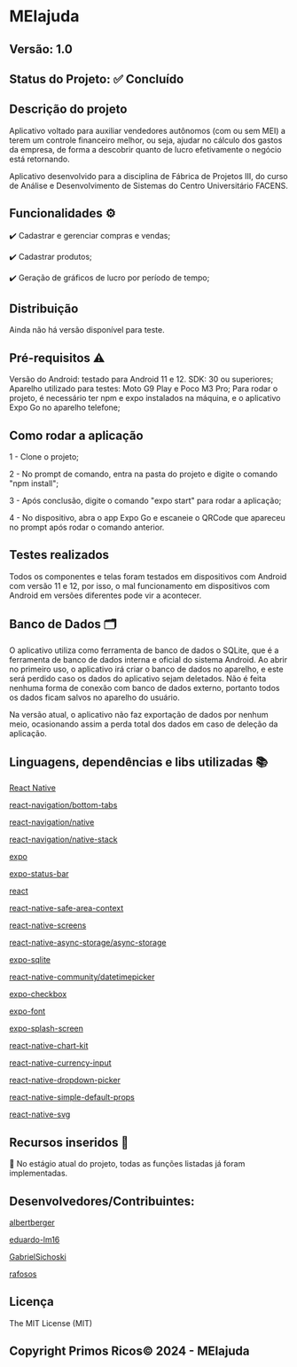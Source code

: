 # MEIajuda
## Versão: 1.0 
## Status do Projeto: ✅ Concluído

## Descrição do projeto
Aplicativo voltado para auxiliar vendedores autônomos (com ou sem MEI) a terem um controle financeiro melhor, ou seja, ajudar no cálculo dos gastos da empresa, de forma a descobrir quanto de lucro efetivamente o negócio está retornando.

Aplicativo desenvolvido para a disciplina de Fábrica de Projetos III, do curso de Análise e Desenvolvimento de Sistemas do Centro Universitário FACENS.

## Funcionalidades ⚙️
✔️ Cadastrar e gerenciar compras e vendas;

✔️ Cadastrar produtos;

✔️ Geração de gráficos de lucro por período de tempo;

## Distribuição
Ainda não há versão disponível para teste.

## Pré-requisitos ⚠️    
Versão do Android: testado para Android 11 e 12.
SDK: 30 ou superiores;
Aparelho utilizado para testes: Moto G9 Play e Poco M3 Pro;
Para rodar o projeto, é necessário ter npm e expo instalados na máquina, e o aplicativo Expo Go no aparelho telefone;

## Como rodar a aplicação 
1 - Clone o projeto;

2 - No prompt de comando, entra na pasta do projeto e digite o comando "npm install";

3 - Após conclusão, digite o comando "expo start" para rodar a aplicação;

4 - No dispositivo, abra o app Expo Go e escaneie o QRCode que apareceu no prompt após rodar o comando anterior.

## Testes realizados
Todos os componentes e telas foram testados em dispositivos com Android com versão 11 e 12, por isso, o mal funcionamento em dispositivos com Android em versões diferentes pode vir a acontecer.

## Banco de Dados 🗂️
O aplicativo utiliza como ferramenta de banco de dados o SQLite, que é a ferramenta de banco de dados interna e oficial do sistema Android. Ao abrir no primeiro uso, o aplicativo irá criar o banco de dados no aparelho, e este será perdido caso os dados do aplicativo sejam deletados. Não é feita nenhuma forma de conexão com banco de dados externo, portanto todos os dados ficam salvos no aparelho do usuário.

Na versão atual, o aplicativo não faz exportação de dados por nenhum meio, ocasionando assim a perda total dos dados em caso de deleção da aplicação.


## Linguagens, dependências e libs utilizadas 📚
[React Native](https://reactnative.dev/)

[react-navigation/bottom-tabs](https://reactnavigation.org/docs/bottom-tab-navigator/)

[react-navigation/native](https://reactnavigation.org/)

[react-navigation/native-stack](https://reactnavigation.org/docs/native-stack-navigator/)

[expo](https://expo.dev/)

[expo-status-bar](https://docs.expo.dev/versions/latest/sdk/status-bar/)

[react](https://react.dev/)

[react-native-safe-area-context](https://github.com/th3rdwave/react-native-safe-area-context#readme)

[react-native-screens](https://github.com/software-mansion/react-native-screens#readme)

[react-native-async-storage/async-storage](https://github.com/react-native-async-storage/async-storage)

[expo-sqlite](https://docs.expo.dev/versions/latest/sdk/sqlite/)

[react-native-community/datetimepicker](https://github.com/react-native-datetimepicker/datetimepicker#readme)

[expo-checkbox](https://docs.expo.dev/versions/latest/sdk/checkbox/)

[expo-font](https://docs.expo.dev/versions/latest/sdk/font/)

[expo-splash-screen](https://docs.expo.dev/versions/latest/sdk/splash-screen/)

[react-native-chart-kit](https://github.com/indiespirit/react-native-chart-kit)

[react-native-currency-input](https://github.com/CaioQuirinoMedeiros/react-native-currency-input)

[react-native-dropdown-picker](https://github.com/hossein-zare/react-native-dropdown-picker)

[react-native-simple-default-props](https://github.com/dioi2000/react-native-simple-default-props)

[react-native-svg](https://github.com/software-mansion/react-native-svg)

## Recursos inseridos 🧰
📝 No estágio atual do projeto, todas as funções listadas já foram implementadas.

## Desenvolvedores/Contribuintes:
[albertberger](https://github.com/albertberger)

[eduardo-lm16](https://github.com/eduardo-lm16)

[GabrielSichoski](https://github.com/GabrielSichoski)

[rafosos](https://github.com/rafosos)

## Licença
The MIT License (MIT)

## Copyright Primos Ricos©️ 2024 - MEIajuda

